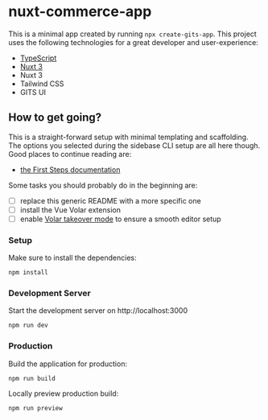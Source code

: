 # nuxt-commerce-app

This is a minimal app created by running `npx create-gits-app`. This project uses the following technologies for a great developer and user-experience:

- [TypeScript](https://www.typescriptlang.org/)
- [Nuxt 3](https://nuxt.com)
- Nuxt 3
- Tailwind CSS
- GITS UI

## How to get going?

This is a straight-forward setup with minimal templating and scaffolding. The options you selected during the sidebase CLI setup are all here though. Good places to continue reading are:

- [the First Steps documentation](https://gitsindonesia.github.io/ui-component/)

Some tasks you should probably do in the beginning are:

- [ ] replace this generic README with a more specific one
- [ ] install the Vue Volar extension
- [ ] enable [Volar takeover mode](https://nuxt.com/docs/getting-started/installation#prerequisites) to ensure a smooth editor setup

### Setup

Make sure to install the dependencies:

```bash
npm install
```

### Development Server

Start the development server on http://localhost:3000

```bash
npm run dev
```

### Production

Build the application for production:

```bash
npm run build
```

Locally preview production build:

```bash
npm run preview
```
